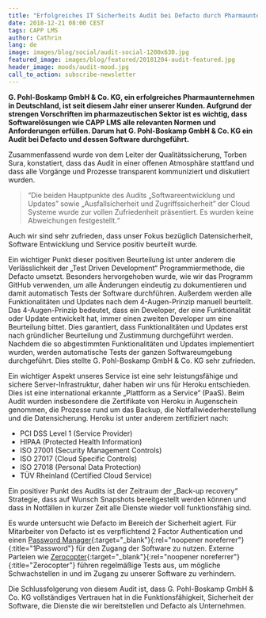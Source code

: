 ```yaml
---
title: "Erfolgreiches IT Sicherheits Audit bei Defacto durch Pharmaunternehmen Pohl-Boskamp"
date: 2018-12-21 08:00 CEST
tags: CAPP LMS
author: Cathrin
lang: de
image: images/blog/social/audit-social-1200x630.jpg
featured_image: images/blog/featured/20181204-audit-featured.jpg
header_image: moods/audit-mood.jpg
call_to_action: subscribe-newsletter
---
```


__G. Pohl-Boskamp GmbH & Co. KG, ein erfolgreiches Pharmaunternehmen in Deutschland, ist seit diesem Jahr einer unserer Kunden. Aufgrund der strengen Vorschriften im pharmazeutischen Sektor ist es wichtig, dass Softwarelösungen wie CAPP LMS alle relevanten Normen und Anforderungen erfüllen. Darum hat G. Pohl-Boskamp GmbH & Co. KG ein Audit bei Defacto  und dessen Software durchgeführt.__

Zusammenfassend wurde von dem Leiter der Qualitätssicherung, Torben Sura, konstatiert, dass das Audit in einer offenen Atmosphäre stattfand und dass alle Vorgänge und Prozesse transparent kommuniziert und diskutiert wurden.

> “Die beiden Hauptpunkte des Audits „Softwareentwicklung und Updates” sowie „Ausfallsicherheit und Zugriffssicherheit” der Cloud Systeme wurde zur vollen Zufriedenheit präsentiert. Es wurden keine Abweichungen festgestellt.“

Auch wir sind sehr zufrieden, dass unser Fokus bezüglich Datensicherheit, Software Entwicklung und Service positiv beurteilt wurde.

Ein wichtiger Punkt dieser positiven Beurteilung ist unter anderem die Verlässlichkeit der „Test Driven Development“ Programmiermethode, die Defacto umsetzt. Besonders hervorgehoben wurde, wie wir das Programm GitHub verwenden, um alle Änderungen eindeutig zu dokumentieren und damit automatisch Tests der Software durchführen. Außerdem werden alle Funktionalitäten und Updates nach dem 4-Augen-Prinzip manuell beurteilt. Das 4-Augen-Prinzip bedeutet, dass ein Developer, der eine Funktionalität oder Update entwickelt hat, immer einen zweiten Developer um eine Beurteilung bittet. Dies garantiert, dass Funktionalitäten und Updates erst nach gründlicher Beurteilung und Zustimmung durchgeführt werden. Nachdem die so abgestimmten Funktionalitäten und Updates implementiert wurden, werden automatische Tests der ganzen Softwareumgebung durchgeführt. Dies stellte G. Pohl-Boskamp GmbH & Co. KG sehr zufrieden.

Ein wichtiger Aspekt unseres Service ist eine sehr leistungsfähige und sichere Server-Infrastruktur, daher haben wir uns für Heroku entschieden. Dies ist eine international erkannte „Plattform as a Service“ (PaaS). Beim Audit wurden insbesondere die Zertifikate von Heroku in Augenschein genommen, die Prozesse rund um das Backup, die Notfallwiederherstellung und die Datensicherung. Heroku ist unter anderem zertifiziert nach:

-	PCI DSS Level 1 (Service Provider)
-	HIPAA (Protected Health Information)
-	ISO 27001 (Security Management Controls)
-	ISO 27017 (Cloud Specific Controls)
-	ISO 27018 (Personal Data Protection)
-	TÜV Rheinland (Certified Cloud Service)

Ein positiver Punkt des Audits ist der Zeitraum der „Back-up recovery“ Strategie, dass auf Wunsch Snapshots bereitgestellt werden können und dass in Notfällen in kurzer Zeit alle Dienste wieder voll funktionsfähig sind.

Es wurde untersucht wie Defacto im Bereich der Sicherheit agiert. Für Mitarbeiter von Defacto ist es verpflichtend 2 Factor Authentication und einen [Password Manager](https://1password.com/){:target="_blank"}{:rel="noopener noreferrer"}{:title="1Password"} für den Zugang der Software zu nutzen. Externe Parteien wie [Zerocopter](https://zerocopter.com){:target="_blank"}{:rel="noopener noreferrer"}{:title="Zerocopter"} führen regelmäßige Tests aus, um mögliche Schwachstellen in und im Zugang zu unserer Software zu verhindern.

Die Schlussfolgerung von diesem Audit ist, dass G. Pohl-Boskamp GmbH & Co. KG vollständiges Vertrauen hat in die Funktionsfähigkeit, Sicherheit der Software, die Dienste die wir bereitstellen und Defacto als Unternehmen.
